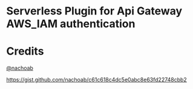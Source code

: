 # Serverless Plugin for Api Gateway AWS_IAM  authentication


# Credits 
[@nachoab](https://github.com/nachoab)

https://gist.github.com/nachoab/c61c618c4dc5e0abc8e63fd22748cbb2
